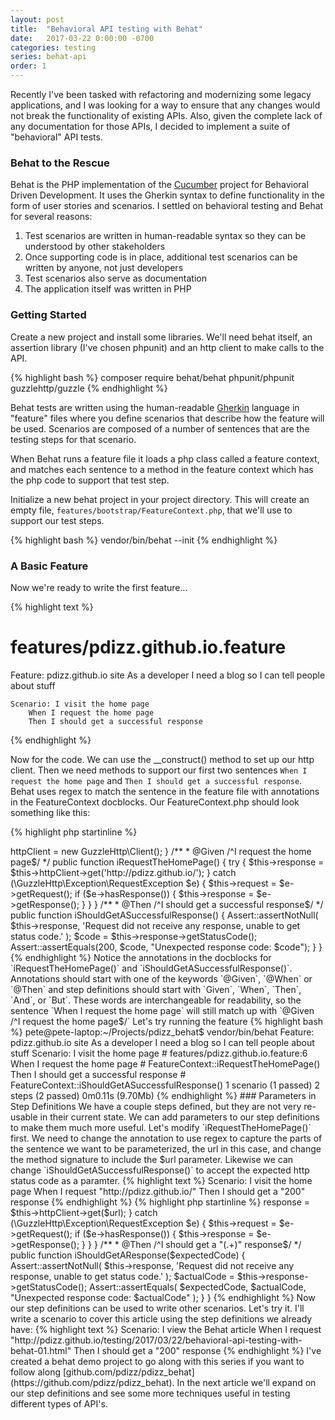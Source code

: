 ```yaml
---
layout: post
title:  "Behavioral API testing with Behat"
date:   2017-03-22 0:00:00 -0700
categories: testing
series: behat-api
order: 1
---
```


Recently I've been tasked with refactoring and modernizing some legacy applications, and I was looking 
for a way to ensure that any changes would not break the functionality of existing APIs. Also, given the
complete lack of any documentation for those APIs, I decided to implement a suite of "behavioral" API tests.

### Behat to the Rescue

Behat is the PHP implementation of the [Cucumber](https://en.wikipedia.org/wiki/Cucumber_(software)) project for 
Behavioral Driven Development. It uses the Gherkin syntax to define functionality in the form of user stories 
and scenarios. I settled on behavioral testing and Behat for several reasons:

1. Test scenarios are written in human-readable syntax so they can be understood by other stakeholders
1. Once supporting code is in place, additional test scenarios can be written by anyone, not just developers
1. Test scenarios also serve as documentation
1. The application itself was written in PHP

### Getting Started

Create a new project and install some libraries. We'll need behat itself, an assertion library (I've chosen phpunit)
and an http client to make calls to the API.

{% highlight bash %}
composer require behat/behat phpunit/phpunit guzzlehttp/guzzle
{% endhighlight %}

Behat tests are written using the human-readable [Gherkin](https://en.wikipedia.org/wiki/Cucumber_(software)#Gherkin_.28Language.29)
language in "feature" files where you define scenarios that describe how the feature will be used. Scenarios are
composed of a number of sentences that are the testing steps for that scenario.

When Behat runs a feature file it loads a php class called a feature context, and matches each sentence
to a method in the feature context which has the php code to support that test step.

Initialize a new behat project in your project directory. This will create an empty file, 
`features/bootstrap/FeatureContext.php`, that we'll use to support our test steps.

{% highlight bash %}
vendor/bin/behat --init
{% endhighlight %}

### A Basic Feature

Now we're ready to write the first feature...

{% highlight text %}
# features/pdizz.github.io.feature
Feature: pdizz.github.io site
    As a developer
    I need a blog
    so I can tell people about stuff

    Scenario: I visit the home page
        When I request the home page
        Then I should get a successful response
{% endhighlight %}

Now for the code. We can use the __construct() method to set up our http client. Then we need methods to support our 
first two sentences `When I request the home page` and `Then I should get a successful response`. Behat uses regex
to match the sentence in the feature file with annotations in the FeatureContext docblocks. Our FeatureContext.php
should look something like this:
        
{% highlight php startinline %} 
<?php

use Behat\Behat\Context\Context;
use Behat\Gherkin\Node\PyStringNode;
use Behat\Gherkin\Node\TableNode;
use PHPUnit\Framework\Assert;

/**
 * Defines application features from the specific context.
 */
class FeatureContext implements Context
{
    protected $httpClient;

    /** @var \GuzzleHttp\Psr7\Request */
    protected $request;

    /** @var \GuzzleHttp\Psr7\Response */
    protected $response;

    /**
     * Initializes context.
     */
    public function __construct()
    {
        $this->httpClient = new GuzzleHttp\Client();
    }

    /**
     * @Given /^I request the home page$/
     */
    public function iRequestTheHomePage()
    {
        try {
            $this->response = $this->httpClient->get('http://pdizz.github.io/');
        } catch (\GuzzleHttp\Exception\RequestException $e) {
            $this->request = $e->getRequest();
            if ($e->hasResponse()) {
                $this->response = $e->getResponse();
            }
        }
    }

    /**
     * @Then /^I should get a successful response$/
     */
    public function iShouldGetASuccessfulResponse()
    {
        Assert::assertNotNull(
            $this->response,
            'Request did not receive any response, unable to get status code.'
        );

        $code = $this->response->getStatusCode();
        Assert::assertEquals(200, $code, "Unexpected response code: $code");
    }
}
{% endhighlight %}
    
Notice the annotations in the docblocks for `iRequestTheHomePage()` and `iShouldGetASuccessfulResponse()`.
Annotations should start with one of the keywords `@Given`, `@When` or `@Then` and step definitions should
start with `Given`, `When`, `Then`, `And`, or `But`. These words are interchangeable for readability, so the 
sentence `When I request the home page` will still match up with `@Given /^I request the home page$/`

Let's try running the feature

{% highlight bash %}
pete@pete-laptop:~/Projects/pdizz_behat$ vendor/bin/behat
Feature: pdizz.github.io site
    As a developer
    I need a blog
    so I can tell people about stuff

  Scenario: I visit the home page           # features/pdizz.github.io.feature:6
    When I request the home page            # FeatureContext::iRequestTheHomePage()
    Then I should get a successful response # FeatureContext::iShouldGetASuccessfulResponse()

1 scenario (1 passed)
2 steps (2 passed)
0m0.11s (9.70Mb)
{% endhighlight %}

### Parameters in Step Definitions

We have a couple steps defined, but they are not very re-usable in their current state. We can add parameters to our
step definitions to make them much more useful. Let's modify `iRequestTheHomePage()` first. We need to change the 
annotation to use regex to capture the parts of the sentence we want to be parameterized, the url in this case, 
and change the method signature to include the $url parameter.
 
Likewise we can change `iShouldGetASuccessfulResponse()` to accept the expected http status code as a paramter.

{% highlight text %}
    Scenario: I visit the home page
        When I request "http://pdizz.github.io/"
        Then I should get a "200" response
{% endhighlight %}

{% highlight php startinline %}
<?php
...
    /**
     * @Given /^I request "(.+)"$/
     */
    public function iRequest($url)
    {
        try {
            $this->response = $this->httpClient->get($url);
        } catch (\GuzzleHttp\Exception\RequestException $e) {
            $this->request = $e->getRequest();
            if ($e->hasResponse()) {
                $this->response = $e->getResponse();
            }
        }
    }

    /**
     * @Then /^I should get a "(.+)" response$/
     */
    public function iShouldGetAResponse($expectedCode)
    {
        Assert::assertNotNull(
            $this->response,
            'Request did not receive any response, unable to get status code.'
        );

        $actualCode = $this->response->getStatusCode();
        Assert::assertEquals(
            $expectedCode,
            $actualCode,
            "Unexpected response code: $actualCode"
        );
    }
}
{% endhighlight %}

Now our step definitions can be used to write other scenarios. Let's try it. I'll write a scenario to cover this
article using the step definitions we already have:

{% highlight text %}
    Scenario: I view the Behat article
        When I request "http://pdizz.github.io/testing/2017/03/22/behavioral-api-testing-with-behat-01.html"
        Then I should get a "200" response
{% endhighlight %}

I've created a behat demo project to go along with this series if you want to follow along [github.com/pdizz/pdizz_behat](https://github.com/pdizz/pdizz_behat). 
In the next article we'll expand on our step definitions and see some more techniques useful in testing different types 
of API's.
